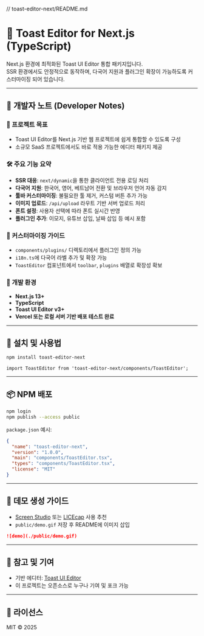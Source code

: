 // toast-editor-next/README.md

# 📝 Toast Editor for Next.js (TypeScript)

Next.js 환경에 최적화된 Toast UI Editor 통합 패키지입니다.  
SSR 환경에서도 안정적으로 동작하며, 다국어 지원과 플러그인 확장이 가능하도록 커스터마이징 되어 있습니다.

---

## 🧪 개발자 노트 (Developer Notes)

### 🎯 프로젝트 목표
- Toast UI Editor를 Next.js 기반 웹 프로젝트에 쉽게 통합할 수 있도록 구성
- 소규모 SaaS 프로젝트에서도 바로 적용 가능한 에디터 패키지 제공

### 🛠 주요 기능 요약
- **SSR 대응**: `next/dynamic`을 통한 클라이언트 전용 로딩 처리
- **다국어 지원**: 한국어, 영어, 베트남어 전환 및 브라우저 언어 자동 감지
- **툴바 커스터마이징**: 불필요한 툴 제거, 커스텀 버튼 추가 가능
- **이미지 업로드**: `/api/upload` 라우트 기반 서버 업로드 처리
- **폰트 설정**: 사용자 선택에 따라 폰트 실시간 반영
- **플러그인 추가**: 이모지, 유튜브 삽입, 날짜 삽입 등 예시 포함

### 🧩 커스터마이징 가이드
- `components/plugins/` 디렉토리에서 플러그인 정의 가능
- `i18n.ts`에 다국어 라벨 추가 및 확장 가능
- `ToastEditor` 컴포넌트에서 `toolbar`, `plugins` 배열로 확장성 확보

### 📝 개발 환경
- **Next.js 13+**
- **TypeScript**
- **Toast UI Editor v3+**
- **Vercel 또는 로컬 서버 기반 배포 테스트 완료**

---

## 🚀 설치 및 사용법

```bash
npm install toast-editor-next
```

```tsx
import ToastEditor from 'toast-editor-next/components/ToastEditor';
```

---

## 📦 NPM 배포

```bash
npm login
npm publish --access public
```

`package.json` 예시:
```json
{
  "name": "toast-editor-next",
  "version": "1.0.0",
  "main": "components/ToastEditor.tsx",
  "types": "components/ToastEditor.tsx",
  "license": "MIT"
}
```

---

## 📸 데모 생성 가이드
- [Screen Studio](https://screen.studio/) 또는 [LICEcap](https://www.cockos.com/licecap/) 사용 추천
- `public/demo.gif` 저장 후 README에 이미지 삽입

```md
![demo](./public/demo.gif)
```

---

## 🙏 참고 및 기여
- 기반 에디터: [Toast UI Editor](https://github.com/nhn/tui.editor)
- 이 프로젝트는 오픈소스로 누구나 기여 및 포크 가능

---

## 📄 라이선스
MIT © 2025
